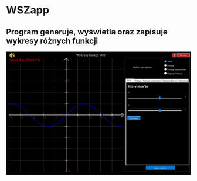# WSZapp
## Program generuje, wyświetla oraz zapisuje wykresy różnych funkcji

![alt text](https://github.com/marcinozog/WSZapp/blob/master/screen.png)
